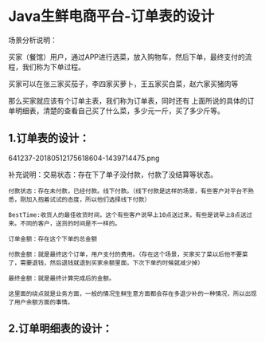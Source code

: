 # Java生鲜电商平台-订单表的设计

场景分析说明：

买家（餐馆）用户，通过APP进行选菜，放入购物车，然后下单，最终支付的流程，我们称为下单过程。

买家可以在张三家买茄子，李四家买萝卜，王五家买白菜，赵六家买猪肉等

那么买家就应该有个订单主表，我们称为订单表，同时还有 上面所说的具体的订单明细表，清楚的查看自己买了什么菜，多少元一斤，买了多少斤等。

## 1.订单表的设计：
641237-20180512175618604-1439714475.png

补充说明：交易状态：存在下了单子没付款，付款了没结算等状态。


```
付款状态：存在未付款，已经付款。线下付款。（线下付款是这样的场景，有些客户对平台不熟悉，刚加入抱着试试的态度，所以他们选择线下付款）

BestTime:收货人的最佳收货时间，这个有些客户说早上10点送过来，有些是说早上8点送过来。不同的客户，送货的时间是不一样的。

订单金额：存在这个下单的总金额

付款金额：就是最终这个订单，用户支付的费用。（存在这个场景，买家买了菜以后他不要菜了，需要退钱，然后退钱就退到买家余额里面，下次下单的时候就减少掉）

最终金额：就是最终计算完成后的金额。

这里面的绕点就是业务方面，一般的情况生鲜生意方面都会存在多退少补的一种情况，所以出现了用户余额方面的事情。

```

## 2.订单明细表的设计：



     